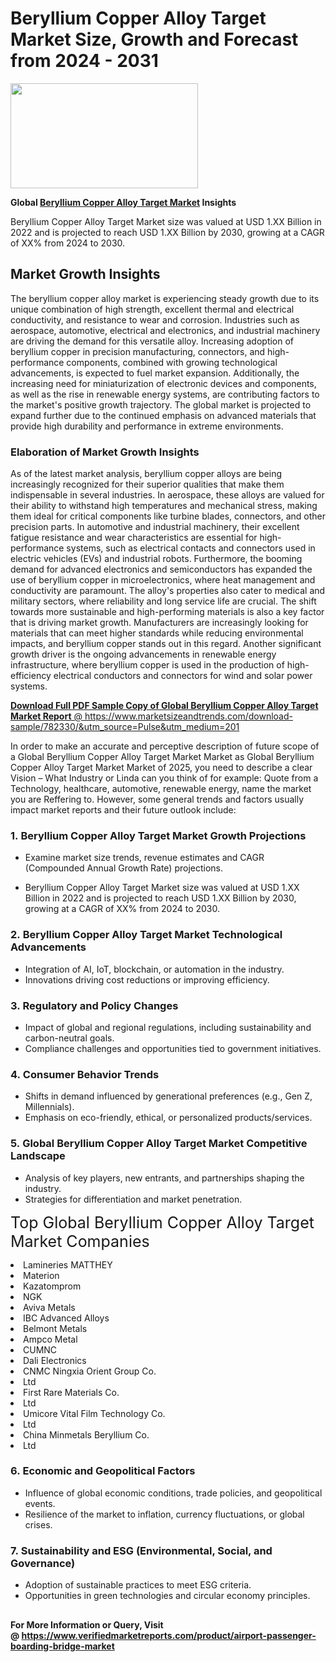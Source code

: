 <H1>Beryllium Copper Alloy Target Market Size, Growth and Forecast from 2024 - 2031</H1><img class="aligncenter size-medium wp-image-584254" src="https://thirdeyenews.in/wp-content/uploads/2024/09/Global-Market-Research-300x168.jpeg" alt="" width="300" height="168" /><p><strong>Global&nbsp;<a href="https://www.marketsizeandtrends.com/download-sample/782330/&amp;utm_source=Pulse&amp;utm_medium=201">Beryllium Copper Alloy Target Market</a> Insights</strong></p><p>Beryllium Copper Alloy Target Market size was valued at USD 1.XX Billion in 2022 and is projected to reach USD 1.XX Billion by 2030, growing at a CAGR of XX% from 2024 to 2030.</p><p><h2>Market Growth Insights</h2> <p>The beryllium copper alloy market is experiencing steady growth due to its unique combination of high strength, excellent thermal and electrical conductivity, and resistance to wear and corrosion. Industries such as aerospace, automotive, electrical and electronics, and industrial machinery are driving the demand for this versatile alloy. Increasing adoption of beryllium copper in precision manufacturing, connectors, and high-performance components, combined with growing technological advancements, is expected to fuel market expansion. Additionally, the increasing need for miniaturization of electronic devices and components, as well as the rise in renewable energy systems, are contributing factors to the market's positive growth trajectory. The global market is projected to expand further due to the continued emphasis on advanced materials that provide high durability and performance in extreme environments.</p> <p><a href="https://example.com/sample" target="_blank"></a></p> <h3>Elaboration of Market Growth Insights</h3> <p>As of the latest market analysis, beryllium copper alloys are being increasingly recognized for their superior qualities that make them indispensable in several industries. In aerospace, these alloys are valued for their ability to withstand high temperatures and mechanical stress, making them ideal for critical components like turbine blades, connectors, and other precision parts. In automotive and industrial machinery, their excellent fatigue resistance and wear characteristics are essential for high-performance systems, such as electrical contacts and connectors used in electric vehicles (EVs) and industrial robots. Furthermore, the booming demand for advanced electronics and semiconductors has expanded the use of beryllium copper in microelectronics, where heat management and conductivity are paramount. The alloy's properties also cater to medical and military sectors, where reliability and long service life are crucial. The shift towards more sustainable and high-performing materials is also a key factor that is driving market growth. Manufacturers are increasingly looking for materials that can meet higher standards while reducing environmental impacts, and beryllium copper stands out in this regard. Another significant growth driver is the ongoing advancements in renewable energy infrastructure, where beryllium copper is used in the production of high-efficiency electrical conductors and connectors for wind and solar power systems.</p> <p><a href="https://example.com/more-insights" target="_blank"></p><p><span class=""><strong>Download Full PDF Sample Copy of Global Beryllium Copper Alloy Target Market Report</strong> @ <a href="https://www.marketsizeandtrends.com/download-sample/782330/&amp;utm_source=Pulse&amp;utm_medium=201" target="_blank">https://www.marketsizeandtrends.com/download-sample/782330/&amp;utm_source=Pulse&amp;utm_medium=201</a></span></p><p>In order to make an accurate and perceptive description of future scope of a Global&nbsp;Beryllium Copper Alloy Target Market Market as Global&nbsp;Beryllium Copper Alloy Target Market Market of 2025, you need to describe a clear Vision &ndash; What Industry or Linda can you think of for example: Quote from a Technology, healthcare, automotive, renewable energy, name the market you are Reffering to. However, some general trends and factors usually impact market reports and their future outlook include:</p><h3>1.&nbsp;<strong>Beryllium Copper Alloy Target Market Growth Projections</strong></h3><ul><li>Examine market size trends, revenue estimates and CAGR (Compounded Annual Growth Rate) projections.</li><li><p>Beryllium Copper Alloy Target Market size was valued at USD 1.XX Billion in 2022 and is projected to reach USD 1.XX Billion by 2030, growing at a CAGR of XX% from 2024 to 2030.</p></li></ul><h3>2.&nbsp;<strong>Beryllium Copper Alloy Target Market Technological Advancements</strong></h3><ul><li>Integration of AI, IoT, blockchain, or automation in the industry.</li><li>Innovations driving cost reductions or improving efficiency.</li></ul><h3>3.&nbsp;<strong>Regulatory and Policy Changes</strong></h3><ul><li>Impact of global and regional regulations, including sustainability and carbon-neutral goals.</li><li>Compliance challenges and opportunities tied to government initiatives.</li></ul><h3>4.&nbsp;<strong>Consumer Behavior Trends</strong></h3><ul><li>Shifts in demand influenced by generational preferences (e.g., Gen Z, Millennials).</li><li>Emphasis on eco-friendly, ethical, or personalized products/services.</li></ul><h3>5.&nbsp;<strong>Global Beryllium Copper Alloy Target Market Competitive Landscape</strong></h3><ul><li>Analysis of key players, new entrants, and partnerships shaping the industry.</li><li>Strategies for differentiation and market penetration.</li></ul><p data-pm-slice="1 1 []"><span style="color: inherit; font-family: inherit; font-size: 25px;">Top Global Beryllium Copper Alloy Target Market Companies</span></p><div class="" data-test-id=""><p><li>Lamineries MATTHEY</li><li> Materion</li><li> Kazatomprom</li><li> NGK</li><li> Aviva Metals</li><li> IBC Advanced Alloys</li><li> Belmont Metals</li><li> Ampco Metal</li><li> CUMNC</li><li> Dali Electronics</li><li> CNMC Ningxia Orient Group Co.</li><li>Ltd</li><li> First Rare Materials Co.</li><li>Ltd</li><li> Umicore Vital Film Technology Co.</li><li> Ltd</li><li> China Minmetals Beryllium Co.</li><li>Ltd</li></p></div><h3>6.&nbsp;<strong>Economic and Geopolitical Factors</strong></h3><ul><li>Influence of global economic conditions, trade policies, and geopolitical events.</li><li>Resilience of the market to inflation, currency fluctuations, or global crises.</li></ul><h3>7.&nbsp;<strong>Sustainability and ESG (Environmental, Social, and Governance)</strong></h3><ul><li>Adoption of sustainable practices to meet ESG criteria.</li><li>Opportunities in green technologies and circular economy principles.</li></ul><h2><strong style="font-size: 14px;">For More Information or Query, Visit @&nbsp;</strong><a style="background-color: #ffffff; font-size: 14px;" href="https://www.marketsizeandtrends.com/report/beryllium-copper-alloy-target-market/" target="_blank">https://www.verifiedmarketreports.com/product/airport-passenger-boarding-bridge-market</a></h2>
